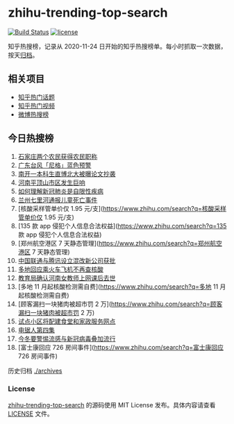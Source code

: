 # zhihu-trending-top-search

[![Build Status](https://github.com/justjavac/zhihu-trending-top-search/workflows/ci/badge.svg?branch=main)](https://github.com/justjavac/zhihu-trending-top-search/actions)
[![license](https://img.shields.io/github/license/justjavac/zhihu-trending-top-search)](https://github.com/justjavac/zhihu-trending-top-search/blob/main/LICENSE)

知乎热搜榜，记录从 2020-11-24 日开始的知乎热搜榜单。每小时抓取一次数据，按天[归档](./archives)。

## 相关项目

- [知乎热门话题](https://github.com/justjavac/zhihu-trending-hot-questions)
- [知乎热门视频](https://github.com/justjavac/zhihu-trending-hot-video)
- [微博热搜榜](https://github.com/justjavac/weibo-trending-hot-search)

## 今日热搜榜

<!-- BEGIN -->
<!-- 最后更新时间 Thu Nov 03 2022 19:07:18 GMT+0800 (China Standard Time) -->

1. [石家庄两个农民获得农民职称](https://www.zhihu.com/search?q=石家庄两个农民获得农民职称)
1. [广东台风「尼格」蓝色预警](https://www.zhihu.com/search?q=广东台风「尼格」蓝色预警)
1. [南开一本科生直博北大被曝论文抄袭](https://www.zhihu.com/search?q=南开一本科生直博北大被曝论文抄袭)
1. [河南平顶山市区发生巨响](https://www.zhihu.com/search?q=河南平顶山市区发生巨响)
1. [如何理解新冠肺炎是自限性疾病](https://www.zhihu.com/search?q=如何理解新冠肺炎是自限性疾病)
1. [兰州七里河通报儿童死亡事件](https://www.zhihu.com/search?q=兰州七里河通报儿童死亡事件)
1. [核酸采样管单价仅 1.95 元/支](https://www.zhihu.com/search?q=核酸采样管单价仅 1.95 元/支)
1. [135 款 app 侵犯个人信息合法权益](https://www.zhihu.com/search?q=135 款 app 侵犯个人信息合法权益)
1. [郑州航空港区 7 天静态管理](https://www.zhihu.com/search?q=郑州航空港区 7 天静态管理)
1. [中国联通与腾讯设立混改新公司获批](https://www.zhihu.com/search?q=中国联通与腾讯设立混改新公司获批)
1. [多地回应乘火车飞机不再查核酸](https://www.zhihu.com/search?q=多地回应乘火车飞机不再查核酸)
1. [教育局确认河南女教师上网课后去世](https://www.zhihu.com/search?q=教育局确认河南女教师上网课后去世)
1. [多地 11 月起核酸检测需自费](https://www.zhihu.com/search?q=多地 11 月起核酸检测需自费)
1. [顾客漏扫一块猪肉被超市罚 2 万](https://www.zhihu.com/search?q=顾客漏扫一块猪肉被超市罚 2 万)
1. [试点小区将配建食堂和家政服务网点](https://www.zhihu.com/search?q=试点小区将配建食堂和家政服务网点)
1. [电锯人第四集](https://www.zhihu.com/search?q=电锯人第四集)
1. [今冬要警惕流感与新冠病毒叠加流行](https://www.zhihu.com/search?q=今冬要警惕流感与新冠病毒叠加流行)
1. [富士康回应 726 房间事件](https://www.zhihu.com/search?q=富士康回应 726 房间事件)

<!-- END -->

历史归档 [./archives](./archives)

### License

[zhihu-trending-top-search](https://github.com/justjavac/zhihu-trending-top-search)
的源码使用 MIT License 发布。具体内容请查看 [LICENSE](./LICENSE) 文件。
